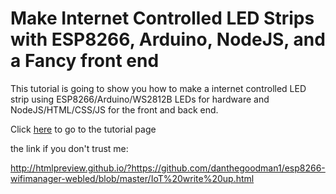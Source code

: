 # Make Internet Controlled LED Strips with ESP8266, Arduino, NodeJS, and a Fancy front end

This tutorial is going to show you how to make a internet controlled LED strip using ESP8266/Arduino/WS2812B LEDs for hardware and NodeJS/HTML/CSS/JS for the front and back end.

Click [here](http://htmlpreview.github.io/?https://github.com/danthegoodman1/esp8266-wifimanager-webled/blob/master/IoT%20write%20up.html) to go to the tutorial page

the link if you don't trust me: 

http://htmlpreview.github.io/?https://github.com/danthegoodman1/esp8266-wifimanager-webled/blob/master/IoT%20write%20up.html
